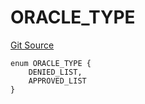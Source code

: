# ORACLE_TYPE
[Git Source](https://github.com/thrackle-io/tron/blob/764000f27aa19925e60dae8d757a097eec620706/src/protocol/economic/ruleProcessor/RuleCodeData.sol)


```solidity
enum ORACLE_TYPE {
    DENIED_LIST,
    APPROVED_LIST
}
```

